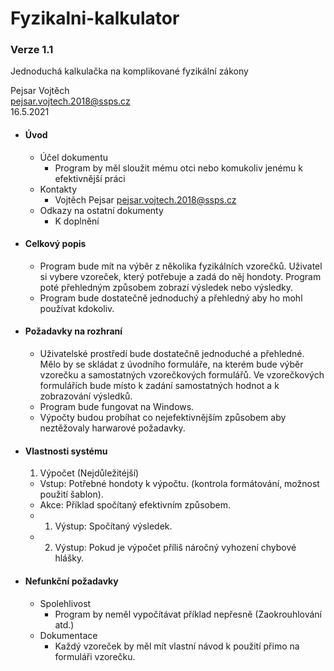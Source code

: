 # Fyzikalni-kalkulator

### Verze 1.1
Jednoduchá kalkulačka na komplikované fyzikální zákony

Pejsar Vojtěch  
pejsar.vojtech.2018@ssps.cz  
16.5.2021

- #### Úvod
  - Účel dokumentu
    - Program by měl sloužit mému otci nebo komukoliv jenému k efektivnější práci
  - Kontakty
    - Vojtěch Pejsar pejsar.vojtech.2018@ssps.cz  
  - Odkazy na ostatní dokumenty
    - K doplnění
- #### Celkový popis
  - Program bude mít na výběr z několika fyzikálních vzorečků. Uživatel si vybere vzoreček, který potřebuje a zadá do něj hondoty. Program poté přehledným způsobem zobrazí výsledek nebo výsledky.
  - Program bude dostatečně jednoduchý a přehledný aby ho mohl používat kdokoliv.
- #### Požadavky na rozhraní
  - Uživatelské prostředí bude dostatečně jednoduché a přehledné. Mělo by se skládat z úvodního formuláře, na kterém bude výběr vzorečku a samostatných vzorečkových formulářů. Ve vzorečkových formulářích bude místo k zadání samostatných hodnot a k zobrazování výsledků. 
  - Program bude fungovat na Windows.
  - Výpočty budou probíhat co nejefektivnějším způsobem aby neztěžovaly harwarové požadavky.
- #### Vlastnosti systému
  1. Výpočet (Nejdůležitéjší)
    - Vstup: Potřebné hondoty k výpočtu. (kontrola formátování, možnost použití šablon).
    - Akce: Příklad spočítaný efektivním způsobem.
    - 1. Výstup: Spočítaný výsledek.
    - 2. Výstup: Pokud je výpočet příliš náročný vyhození chybové hlášky.
- #### Nefunkční požadavky
  - Spolehlivost
    - Program by neměl vypočítávat příklad nepřesně (Zaokrouhlování atd.)
  - Dokumentace
    - Každý vzoreček by měl mít vlastní návod k použití přimo na formuláři vzorečku.  
